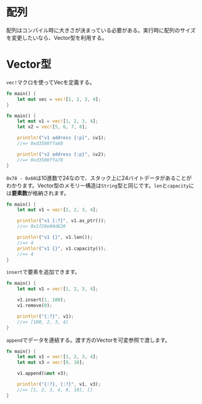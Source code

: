 # 配列

配列はコンパイル時に大きさが決まっている必要がある。実行時に配列のサイズを変更したいなら、Vector型を利用する。


# Vector型

`vec!`マクロを使ってVecを定義する。

```rs
fn main() {
    let mut vec = vec![1, 2, 3, 4];
}
```

```rs
fn main() {
    let mut v1 = vec![1, 2, 3, 4];
    let v2 = vec![5, 6, 7, 8];

    println!("v1 address {:p}", &v1);
    //=> 0xd3586ffa60

    println!("v2 address {:p}", &v2);
    //=> 0xd3586ffa78
}
```

`0x78 - 0x60`は10進数で24なので、スタック上に24バイトデータがあることがわかります。Vector型のメモリー構造は`String`型と同じです。`len`と`capacity`には**要素数**が格納されます。

```rs
fn main() {
    let mut v1 = vec![1, 2, 3, 4];

    println!("v1 {:?}", v1.as_ptr());
    //=> 0x1f29e90d620

    println!("v1 {}", v1.len());
    //=> 4
    println!("v1 {}", v1.capacity());
    //=> 4
}
```

`insert`で要素を追加できます。

```rs
fn main() {
    let mut v1 = vec![1, 2, 3, 4];

    v1.insert(1, 100);
    v1.remove(0);

    println!("{:?}", v1);
    //=> [100, 2, 3, 4]
}
```

`append`でデータを連結する。渡す方のVectorを可変参照で渡します。

```rs
fn main() {
    let mut v1 = vec![1, 2, 3, 4];
    let mut v3 = vec![9, 10];

    v1.append(&mut v3);

    println!("{:?}, {:?}", v1, v3);
    //=> [1, 2, 3, 4, 9, 10], []
}
```
